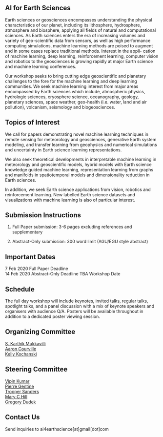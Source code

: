 ## AI for Earth Sciences

Earth sciences or geosciences encompasses understanding the physical characteristics of our planet, including its lithosphere, hydrosphere, atmosphere and biosphere, applying all fields of natural and computational sciences. As Earth sciences enters the era of increasing volumes and variety of geo-scientific data from sensors, as well as high performance computing simulations, machine learning methods are poised to augment and in some cases replace traditional methods. Interest in the appli- cation of machine learning, deep learning, reinforcement learning, computer vision and robotics to the geosciences is growing rapidly at major Earth science and machine learning conferences.

Our workshop seeks to bring cutting edge geoscientific and planetary challenges to the fore for the machine learning and deep learning communities. We seek machine learning interest from major areas encompassed by Earth sciences which include, atmospheric physics, hydrologic sciences, cryosphere science, oceanography, geology, planetary sciences, space weather, geo-health (i.e. water, land and air pollution), volcanism, seismology and biogeosciences. 

## Topics of Interest

We call for papers demonstrating novel machine learning techniques in remote sensing for meteorology and geosciences, generative Earth system modeling, and transfer learning from geophysics and numerical simulations and uncertainty in Earth science learning representations. 

We also seek theoretical developments in interpretable machine learning in meteorology and geoscientific models, hybrid models with Earth science knowledge guided machine learning, representation learning from graphs and manifolds in spatiotemporal models and dimensionality reduction in Earth sciences. 

In addition, we seek Earth science applications from vision, robotics and reinforcement learning. New labelled Earth science datasets and visualizations with machine learning is also of particular interest.

## Submission Instructions

1) Full Paper submission: 3-6 pages excluding references and supplementary

2) Abstract-Only submission: 300 word limit (AGU/EGU style abstract)

## Important Dates

7 Feb 2020 Full Paper Deadline    
14 Feb 2020 Abstract-Only Deadline 
TBA Workshop Date  

## Schedule

The full day workshop will include keynotes, invited talks, regular talks, spotlight talks, and a panel discussion with a mix of keynote speakers and organisers with audience Q/A. Posters will be available throughout in addition to a dedicated poster viewing session. 

## Organizing Committee

[S. Karthik Mukkavilli](https://mila.quebec/en/person/karthik-mukkavilli/)  
[Aaron Courville](https://mila.quebec/en/person/aaron-courville/)  
[Kelly Kochanski](https://www.kochanski.org/kelly/)  

## Steering Committee

[Vipin Kumar](https://www-users.cs.umn.edu/~kumar001/)  
[Pierre Gentine](https://eee.columbia.edu/faculty/pierre-gentine)  
[Trooper Sanders](https://twitter.com/troopersanders?lang=en)  
[Mary C Hill](https://geo.ku.edu/hill-mary-c)  
[Gregory Dudek](http://www.cim.mcgill.ca/~dudek/)  

## Contact Us

Send inquiries to ai4earthscience[at]gmail[dot]com
